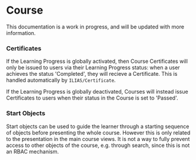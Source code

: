 # Course

This documentation is a work in progress, and will be updated with
more information.

### Certificates

If the Learning Progress is globally activated, then Course Certificates
will only be issued to users via their Learning Progress status: when
a user achieves the status 'Completed', they will recieve a Certificate.
This is handled automatically by `ILIAS/Certificate`.

If the Learning Progress is globally deactivated, Courses will instead issue
Certificates to users when their status in the Course is set to 'Passed'.

### Start Objects

Start objects can be used to guide the learner through a starting sequence of objects before presenting the whole course. However this is only related to the presentation in the main course views. It is not a way to fully prevent access to other objects of the course, e.g. through search, since this is not an RBAC mechanism.
